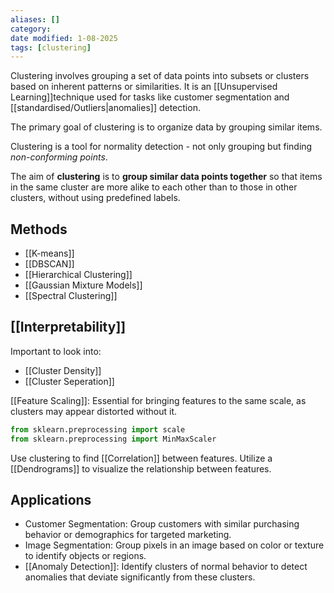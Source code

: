 ```yaml
---
aliases: []
category:
date modified: 1-08-2025
tags: [clustering]
---
```

Clustering involves grouping a set of data points into subsets or clusters based on inherent patterns or similarities. It is an [[Unsupervised Learning]]technique used for tasks like customer segmentation and [[standardised/Outliers|anomalies]] detection. 

The primary goal of clustering is to organize data by grouping similar items.

Clustering is a tool for normality detection - not only grouping but finding *non-conforming points*.

The aim of **clustering** is to **group similar data points together** so that items in the same cluster are more alike to each other than to those in other clusters, without using predefined labels.
## Methods

- [[K-means]]
- [[DBSCAN]]
- [[Hierarchical Clustering]]
- [[Gaussian Mixture Models]]
- [[Spectral Clustering]]
## [[Interpretability]]

Important to look into:
- [[Cluster Density]]
- [[Cluster Seperation]]

 [[Feature Scaling]]: Essential for bringing features to the same scale, as clusters may appear distorted without it.
  ```python
  from sklearn.preprocessing import scale
  from sklearn.preprocessing import MinMaxScaler
  ```

Use clustering to find [[Correlation]] between features. Utilize a [[Dendrograms]] to visualize the relationship between features.

## Applications

- Customer Segmentation: Group customers with similar purchasing behavior or demographics for targeted marketing.
- Image Segmentation: Group pixels in an image based on color or texture to identify objects or regions.
- [[Anomaly Detection]]: Identify clusters of normal behavior to detect anomalies that deviate significantly from these clusters.